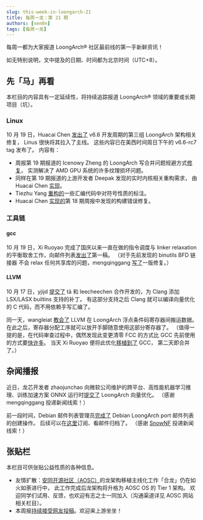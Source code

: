 ```yaml
---
slug: this-week-in-loongarch-21
title: 每周一龙：第 21 期
authors: [xen0n]
tags: [每周一龙]
---
```


每周一都为大家报道 LoongArch&reg; 社区最前线的第一手新鲜资讯！

<!-- truncate -->

如无特别说明，文中提及的日期、时间都为北京时间（UTC+8）。

## 先「马」再看

本栏目的内容具有一定延续性，将持续追踪报道 LoongArch&reg; 领域的重要或长期项目（坑）。

### Linux

10 月 19 日，Huacai Chen [发出了](https://lore.kernel.org/loongarch/169774057661.20290.11492595041951746156.pr-tracker-bot@kernel.org/T/#m9facb0821a19108af3693a87dc0f603d6d9fa26f)
v6.6 开发周期的第三组 LoongArch 架构相关修复，
Linus 很快将其拉入了主线。
这些内容已在美西时间周日下午的 v6.6-rc7 tag 发布了。
内容有：

* 周报第 19 期报道的 Icenowy Zheng 的 LoongArch 写合并问题规避方式[修复](https://git.kernel.org/torvalds/c/278be83601dd1725d4732241f066d528e160a39d)，
  实测解决了 AMD GPU 系统的许多纹理损坏问题。
* 同样在第 19 期报道的上游开发者 Deepak 发现的实时内核相关重构需求，
  由 Huacai Chen [实现](https://git.kernel.org/torvalds/c/477a0ebec101359f49d92796e3b609857d564b52)。
* Tiezhu Yang [重构的](https://git.kernel.org/torvalds/c/00c2ca84c680f64b79b5e10a482ca435fd7d98ce)一些汇编代码中对符号性质的标注。
* Huacai Chen [实现的](https://git.kernel.org/torvalds/c/449c2756c2323c9e32b2a2fa9c8b59ce91b5819d)第
  18 期周报中发现的构建错误修复。

### 工具链

#### gcc

10 月 19 日，Xi Ruoyao 完成了国庆以来一直在做的指令调度与 linker relaxation
的平衡取舍工作，向邮件列表[发出了](https://gcc.gnu.org/pipermail/gcc-patches/2023-October/633583.html)第一稿。
（对于先前发现的 binutils BFD 链接器 不会 relax 任何共享库的问题，mengqinggang
[写了](https://sourceware.org/pipermail/binutils/2023-October/129941.html)一版修复。）

#### LLVM

10 月 17 日，yjijd [提交了](https://github.com/llvm/llvm-project/pull/69313)
tā 和 leecheechen 合作开发的，为 Clang 添加 LSX/LASX builtins 支持的补丁。
有这部分支持之后 Clang 就可以编译向量优化的 C 代码，而不用依赖手写汇编了。

同一天，wangleiat [教会了](https://github.com/llvm/llvm-project/pull/69300)
LLVM 在 LoongArch 浮点条件码寄存器间搬运数据。
在此之后，寄存器分配工序就可以放开手脚随意使用这部分寄存器了。
（值得一提的是，在代码审查过程中，偶然发现此变更清零 FCC 的方式比 GCC 先前使用的方式要[快许多](https://github.com/llvm/llvm-project/pull/69300#discussion_r1361832152)。
当天 Xi Ruoyao 便将此优化[移植到了](https://gcc.gnu.org/pipermail/gcc-patches/2023-October/633317.html) GCC，
第二天即合并了。）

## 杂闻播报

近日，龙芯开发者 zhaojunchao 向微软公司维护的跨平台、高性能机器学习推理、训练加速方案
ONNX 运行时[提交了](https://github.com/microsoft/onnxruntime/pull/17937)
LoongArch 向量优化。
（感谢 mengqinggang 投递新闻线索！）

前一段时间，Debian 邮件列表管理员[完成了](https://bugs.debian.org/cgi-bin/bugreport.cgi?bug=1023585#87)
Debian LoongArch port 邮件列表的创建操作。
后续可以在[这里](https://lists.debian.org/debian-loongarch/)订阅、看邮件归档了。
（感谢 [SnowNF](https://github.com/SnowNF) 投递新闻线索！）

## 张贴栏

本栏目可供张贴公益性质的各种信息。

* 友情扩散：[安同开源社区（AOSC）][aosc]的龙架构移植主线化工作「合龙」仍在如火如荼进行中，
  此工作完成后龙架构将升格为 AOSC OS 的 Tier 1 架构。
  欢迎同学们试用、反馈，也欢迎有志之士一同加入（沟通渠道详见 AOSC 网站相关栏目）。
* 本周报[持续接受网友投稿][call-for-submissions]。欢迎来上游坐坐！

[aosc]: https://aosc.io
[call-for-submissions]: https://github.com/loongson-community/areweloongyet/issues/16
